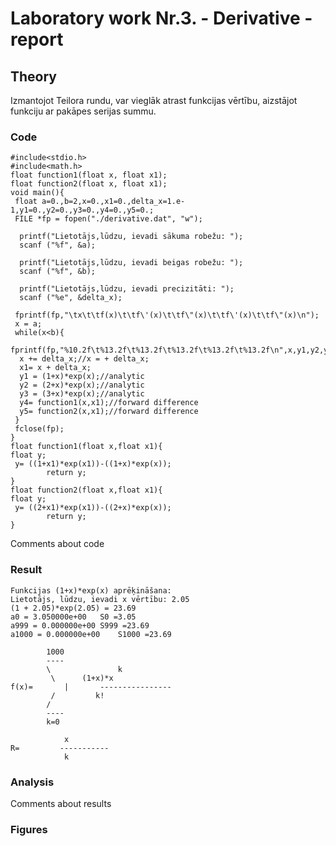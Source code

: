 <!-- https://help.github.com/en/github/writing-on-github/basic-writing-and-formatting-syntax -->
# Laboratory work Nr.3. - Derivative - report

## Theory
Izmantojot Teilora rundu, var vieglāk atrast funkcijas vērtību, aizstājot funkciju ar pakāpes serijas summu.   

### Code
```
#include<stdio.h>
#include<math.h>
float function1(float x, float x1);
float function2(float x, float x1);
void main(){
 float a=0.,b=2,x=0.,x1=0.,delta_x=1.e-1,y1=0.,y2=0.,y3=0.,y4=0.,y5=0.;
 FILE *fp = fopen("./derivative.dat", "w");

  printf("Lietotājs,lūdzu, ievadi sākuma robežu: ");
  scanf ("%f", &a);

  printf("Lietotājs,lūdzu, ievadi beigas robežu: ");
  scanf ("%f", &b);

  printf("Lietotājs,lūdzu, ievadi precizitāti: ");
  scanf ("%e", &delta_x);

 fprintf(fp,"\tx\t\tf(x)\t\tf\'(x)\t\tf\"(x)\t\tf\'(x)\t\tf\"(x)\n");
 x = a;
 while(x<b){
  fprintf(fp,"%10.2f\t%13.2f\t%13.2f\t%13.2f\t%13.2f\t%13.2f\n",x,y1,y2,y3,y4/delta_x,y5/delta_x);
  x += delta_x;//x = + delta_x;
  x1= x + delta_x;
  y1 = (1+x)*exp(x);//analytic
  y2 = (2+x)*exp(x);//analytic
  y3 = (3+x)*exp(x);//analytic
  y4= function1(x,x1);//forward difference
  y5= function2(x,x1);//forward difference
 }
 fclose(fp);
}
float function1(float x,float x1){
float y;
 y= ((1+x1)*exp(x1))-((1+x)*exp(x));
        return y;
}
float function2(float x,float x1){
float y;
 y= ((2+x1)*exp(x1))-((2+x)*exp(x));
        return y;
}

```
Comments about code  

### Result
```
Funkcijas (1+x)*exp(x) aprēķināšana: 
Lietotājs, lūdzu, ievadi x vērtību: 2.05
(1 + 2.05)*exp(2.05) = 23.69
a0 = 3.050000e+00	S0 =3.05
a999 = 0.000000e+00	S999 =23.69
a1000 = 0.000000e+00	S1000 =23.69

		1000
		----
		\		        k
		 \		(1+x)*x
f(x)=		|	    ----------------
		 /		   k!
		/
		----
		k=0

			x
R=		   -----------
			k

```

### Analysis
Comments about results  

### Figures

